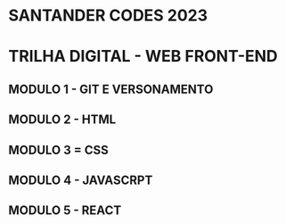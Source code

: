 # SANTANDER CODES 2023

# TRILHA DIGITAL - WEB FRONT-END

## MODULO 1 - GIT E VERSONAMENTO

## MODULO 2 - HTML

## MODULO 3 = CSS

## MODULO 4 - JAVASCRPT

## MODULO 5 - REACT
